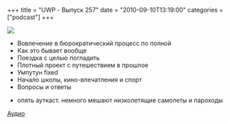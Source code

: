 +++
title = "UWP - Выпуск 257"
date = "2010-09-10T13:19:00"
categories = ["podcast"]
+++

![](https://podcast.umputun.com/images/uwp/uwp257.gif)

- Вовлечение в бюрократический процесс по полной
- Как это бывает вообще
- Поездка с целью погладить
- Плотный проект с путешествием в прошлое
- Умпутун fixed
- Начало школы, кино-впечатления и спорт
- Вопросы и ответы

* опять ауткаст. немного мешают низколетящие самолеты и пароходы

[Аудио](http://archive.rucast.net/uwp/media/ump_podcast257.mp3)
<audio src="http://archive.rucast.net/uwp/media/ump_podcast257.mp3" preload="none">